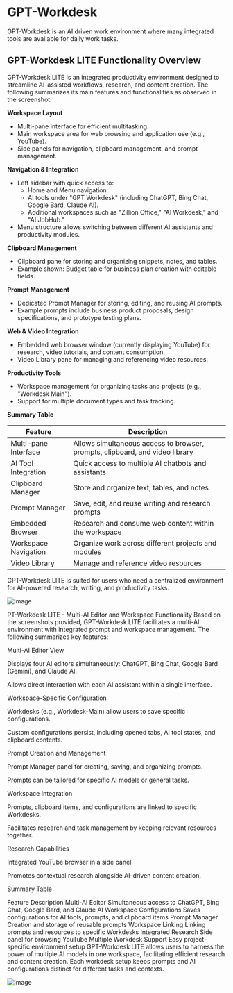 # GPT-Workdesk
GPT-Workdesk is an AI driven work environment where many integrated tools are available for daily work tasks.
## GPT-Workdesk LITE Functionality Overview

GPT-Workdesk LITE is an integrated productivity environment designed to streamline AI-assisted workflows, research, and content creation. The following summarizes its main features and functionalities as observed in the screenshot:

**Workspace Layout**
- Multi-pane interface for efficient multitasking.
- Main workspace area for web browsing and application use (e.g., YouTube).
- Side panels for navigation, clipboard management, and prompt management.

**Navigation & Integration**
- Left sidebar with quick access to:
  - Home and Menu navigation.
  - AI tools under "GPT Workdesk" (including ChatGPT, Bing Chat, Google Bard, Claude AI).
  - Additional workspaces such as "Zillion Office," "AI Workdesk," and "AI JobHub."
- Menu structure allows switching between different AI assistants and productivity modules.

**Clipboard Management**
- Clipboard pane for storing and organizing snippets, notes, and tables.
- Example shown: Budget table for business plan creation with editable fields.

**Prompt Management**
- Dedicated Prompt Manager for storing, editing, and reusing AI prompts.
- Example prompts include business product proposals, design specifications, and prototype testing plans.

**Web & Video Integration**
- Embedded web browser window (currently displaying YouTube) for research, video tutorials, and content consumption.
- Video Library pane for managing and referencing video resources.

**Productivity Tools**
- Workspace management for organizing tasks and projects (e.g., "Workdesk Main").
- Support for multiple document types and task tracking.

**Summary Table**

| Feature                | Description                                                                 |
|------------------------|-----------------------------------------------------------------------------|
| Multi-pane Interface   | Allows simultaneous access to browser, prompts, clipboard, and video library|
| AI Tool Integration    | Quick access to multiple AI chatbots and assistants                         |
| Clipboard Manager      | Store and organize text, tables, and notes                                  |
| Prompt Manager         | Save, edit, and reuse writing and research prompts                          |
| Embedded Browser       | Research and consume web content within the workspace                       |
| Workspace Navigation   | Organize work across different projects and modules                         |
| Video Library          | Manage and reference video resources                                        |

GPT-Workdesk LITE is suited for users who need a centralized environment for AI-powered research, writing, and productivity tasks.

![image](https://github.com/user-attachments/assets/96b26681-dbd8-4867-b6d3-3ac44c0ca75b)

PT-Workdesk LITE - Multi-AI Editor and Workspace Functionality
Based on the screenshots provided, GPT-Workdesk LITE facilitates a multi-AI environment with integrated prompt and workspace management. The following summarizes key features:

Multi-AI Editor View

Displays four AI editors simultaneously: ChatGPT, Bing Chat, Google Bard (Gemini), and Claude AI.

Allows direct interaction with each AI assistant within a single interface.

Workspace-Specific Configuration

Workdesks (e.g., Workdesk-Main) allow users to save specific configurations.

Custom configurations persist, including opened tabs, AI tool states, and clipboard contents.

Prompt Creation and Management

Prompt Manager panel for creating, saving, and organizing prompts.

Prompts can be tailored for specific AI models or general tasks.

Workspace Integration

Prompts, clipboard items, and configurations are linked to specific Workdesks.

Facilitates research and task management by keeping relevant resources together.

Research Capabilities

Integrated YouTube browser in a side panel.

Promotes contextual research alongside AI-driven content creation.

Summary Table

Feature	Description
Multi-AI Editor	Simultaneous access to ChatGPT, Bing Chat, Google Bard, and Claude AI
Workspace Configurations	Saves configurations for AI tools, prompts, and clipboard items
Prompt Manager	Creation and storage of reusable prompts
Workspace Linking	Linking prompts and resources to specific Workdesks
Integrated Research	Side panel for browsing YouTube
Multiple Workdesk Support	Easy project-specific environment setup
GPT-Workdesk LITE allows users to harness the power of multiple AI models in one workspace, facilitating efficient research and content creation. Each workdesk setup keeps prompts and AI configurations distinct for different tasks and contexts.

![image](https://github.com/user-attachments/assets/c03fb9b1-f573-4fca-bd80-6b38d71b51d6)


